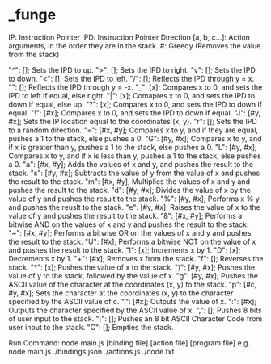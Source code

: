 # _funge

IP: Instruction Pointer
IPD: Instruction Pointer Direction
[a, b, c...]: Action arguments, in the order they are in the stack.
#: Greedy (Removes the value from the stack)

"^": []; Sets the IPD to up.
">": []; Sets the IPD to right.
"v": []; Sets the IPD to down.
"<": []; Sets the IPD to left.
"/": []; Reflects the IPD through y = x.
"\": []; Reflects the IPD through y = -x.
"_": [x]; Compares x to 0, and sets the IPD to left if equal, else right.
"|": [x]; Comapres x to 0, and sets the IPD to down if equal, else up.
"?": [x]; Compares x to 0, and sets the IPD to down if equal.
"!": [#x]; Compares x to 0, and sets the IPD to down if equal.
"J": [#y, #x]; Sets the IP location equal to the coordinates (x, y).
"r": []; Sets the IPD to a random direction.
"=": [#x, #y]; Compares x to y, and if they are equal, pushes a 1 to the stack, else pushes a 0.
"G": [#y, #x]; Compares x to y, and if x is greater than y, pushes a 1 to the stack, else pushes a 0.
"L": [#y, #x]; Compares x to y, and if x is less than y, pushes a 1 to the stack, else pushes a 0.
"a": [#x, #y]; Adds the values of x and y, and pushes the result to the stack.
"s": [#y, #x]; Subtracts the value of y from the value of x and pushes the result to the stack.
"m": [#x, #y]; Multiplies the values of x and y and pushes the result to the stack.
"d": [#y, #x]; Divides the value of x by the value of y and pushes the result to the stack.
"%": [#y, #x]; Performs x % y and pushes the reuslt to the stack.
"e": [#y, #x]; Raises the value of x to the value of y and pushes the result to the stack.
"&": [#x, #y]; Performs a bitwise AND on the values of x and y and pushes the result to the stack.
"~": [#x, #y]; Performs a bitwise OR on the values of x and y and pushes the result to the stack.
"U": [#x]; Performs a bitwise NOT on the value of x and pushes the result to the stack.
"I": [x]; Increments x by 1.
"D": [x]; Decrements x by 1.
"+": [#x]; Removes x from the stack.
"f": []; Reverses the stack.
"*": [x]; Pushes the value of x to the stack.
")": [#y, #x]; Pushes the value of y to the stack, followed by the value of x.
"g": [#y, #x]; Pushes the ASCII value of the character at the coordinates (x, y) to the stack.
"p": [#c, #y, #x]; Sets the character at the coordinates (x, y) to the character specified by the ASCII value of c.
".": [#x]; Outputs the value of x.
":": [#x]; Outputs the character specified by the ASCII value of x.
",": []; Pushes 8 bits of user input to the stack.
";": []; Pushes an 8 bit ASCII Character Code from user input to the stack.
"C": []; Empties the stack.

Run Command:
node main.js [binding file] [action file] [program file]
e.g. node main.js ./bindings.json ./actions.js ./code.txt  
